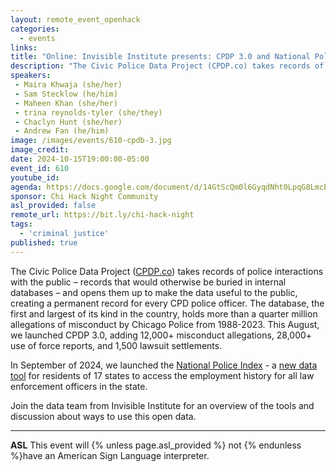 ```yaml
---
layout: remote_event_openhack
categories:
  - events
links: 
title: "Online: Invisible Institute presents: CPDP 3.0 and National Police Index"
description: "The Civic Police Data Project (CPDP.co) takes records of police interactions with the public – records that would otherwise be buried in internal databases – and opens them up to make the data useful to the public, creating a permanent record for every CPD police officer. The database, the first and largest of its kind in the country, holds more than a quarter million allegations of misconduct by Chicago Police from 1988-2023. This August, we launched CPDP 3.0, adding 12,000+ misconduct allegations, 28,000+ use of force reports, and 1,500 lawsuit settlements."
speakers:
 - Maira Khwaja (she/her)
 - Sam Stecklow (he/him)
 - Maheen Khan (she/her)
 - trina reynolds-tyler (she/they)
 - Chaclyn Hunt (she/her)
 - Andrew Fan (he/him) 
image: /images/events/610-cpdb-3.jpg
image_credit:
date: 2024-10-15T19:00:00-05:00
event_id: 610
youtube_id: 
agenda: https://docs.google.com/document/d/14GtScQm0l6GyqdNht0LpqG8LmcEF7i3COjNJ06PaTj8/edit#
sponsor: Chi Hack Night Community
asl_provided: false
remote_url: https://bit.ly/chi-hack-night
tags: 
  - 'criminal justice'
published: true
---
```


The Civic Police Data Project ([CPDP.co](https://cpdp.co/)) takes records of police interactions with the public – records that would otherwise be buried in internal databases – and opens them up to make the data useful to the public, creating a permanent record for every CPD police officer. The database, the first and largest of its kind in the country, holds more than a quarter million allegations of misconduct by Chicago Police from 1988-2023. This August, we launched CPDP 3.0, adding 12,000+ misconduct allegations, 28,000+ use of force reports, and 1,500 lawsuit settlements.

In September of 2024, we launched the [National Police Index](https://invisible.institute/national-police-index) - a [new data tool](http://national.cpdp.co/) for residents of 17 states to access the employment history for all law enforcement officers in the state.

Join the data team from Invisible Institute for an overview of the tools and discussion about ways to use this open data.

---

**ASL** This event will {% unless page.asl_provided %} not {% endunless %}have an American Sign Language interpreter.